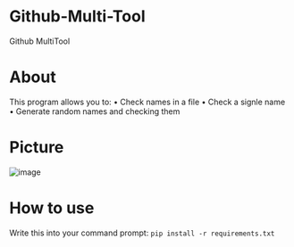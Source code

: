# Github-Multi-Tool
Github MultiTool

# About
This program allows you to:
  • Check names in a file
  • Check a signle name 
  • Generate random names and checking them

# Picture 
![image](https://github.com/user-attachments/assets/bc1fbea7-3fde-42b9-8afb-2c038ce46403)

# How to use
Write this into your command prompt: 
```pip install -r requirements.txt```
